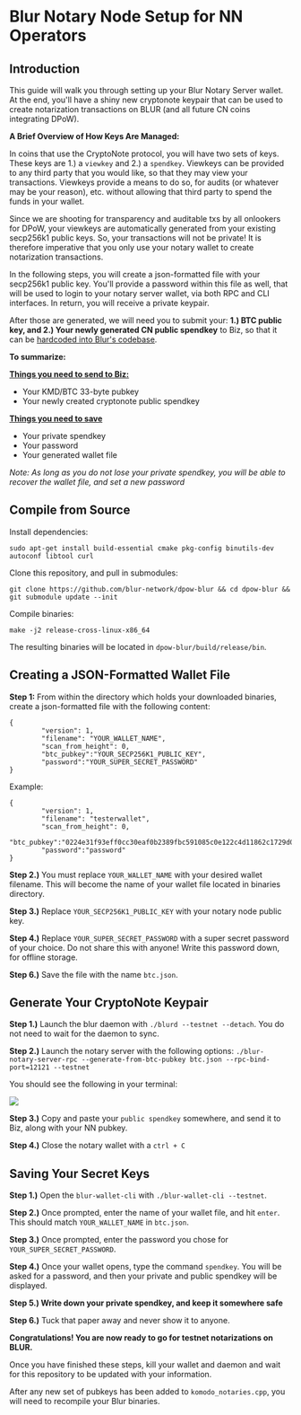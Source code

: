 # Blur Notary Node Setup for NN Operators

## Introduction

This guide will walk you through setting up your Blur Notary Server wallet.  At the end, you'll have a shiny new cryptonote keypair that can be used to create notarization transactions on BLUR (and all future CN coins integrating DPoW).

**A Brief Overview of How Keys Are Managed:** 

In coins that use the CryptoNote protocol, you will have two sets of keys.  These keys are 1.) a `viewkey` and 2.) a `spendkey`.  Viewkeys can be provided to any third party that you would like, so that they may view your transactions.  Viewkeys provide a means to do so, for audits (or whatever may be your reason), etc. without allowing that third party to spend the funds in your wallet.

Since we are shooting for transparency and auditable txs by all onlookers for DPoW, your viewkeys are automatically generated from your existing secp256k1 public keys.  So, your transactions will not be private! It is therefore imperative that you only use your notary wallet to create notarization transactions.

In the following steps, you will create a json-formatted file with your secp256k1 public key.  You'll provide a password within this file as well, that will be used to login to your notary server wallet, via both RPC and CLI interfaces.  In return, you will receive a private keypair.

After those are generated, we will need you to submit your: **1.) BTC public key, and 2.) Your newly generated CN public spendkey** to Biz, so that it can be <a href="https://github.com/blur-network/dpow-blur/blob/bdc1eee031077ac4029a3270150488c90e2b932f/src/cryptonote_core/komodo_notaries.cpp#L64">hardcoded into Blur's codebase</a>.

**To summarize:**

<u>**Things you need to send to Biz:**</u>
- Your KMD/BTC 33-byte pubkey
- Your newly created cryptonote public spendkey

<u>**Things you need to save**</u>
- Your private spendkey
- Your password
- Your generated wallet file

*Note: As long as you do not lose your private spendkey, you will be able to recover the wallet file, and set a new password*

## Compile from Source

Install dependencies:

`sudo apt-get install build-essential cmake pkg-config binutils-dev autoconf libtool curl`

Clone this repository, and pull in submodules:

`git clone https://github.com/blur-network/dpow-blur && cd dpow-blur && git submodule update --init`

Compile binaries:

`make -j2 release-cross-linux-x86_64`

The resulting binaries will be located in `dpow-blur/build/release/bin`.


## Creating a JSON-Formatted Wallet File


**Step 1:** From within the directory which holds your downloaded binaries, create a json-formatted file with the following content: 


```
{
        "version": 1,
        "filename": "YOUR_WALLET_NAME",
        "scan_from_height": 0,
        "btc_pubkey":"YOUR_SECP256K1_PUBLIC_KEY",
        "password":"YOUR_SUPER_SECRET_PASSWORD"
}
```

Example:

```
{
        "version": 1,
        "filename": "testerwallet",
        "scan_from_height": 0,
        "btc_pubkey":"0224e31f93eff0cc30eaf0b2389fbc591085c0e122c4d11862c1729d090106c842",
        "password":"password"
}
```

**Step 2.)** You must replace `YOUR_WALLET_NAME` with your desired wallet filename. This will become the name of your wallet file located in binaries directory. 

**Step 3.)** Replace `YOUR_SECP256K1_PUBLIC_KEY` with your notary node public key.

**Step 4.)** Replace `YOUR_SUPER_SECRET_PASSWORD` with a super secret password of your choice.  Do not share this with anyone!  Write this password down, for offline storage. 

**Step 6.)** Save the file with the name `btc.json`. 


## Generate Your CryptoNote Keypair


**Step 1.)** Launch the blur daemon with `./blurd --testnet --detach`.  You do not need to wait for the daemon to sync. 

**Step 2.)** Launch the notary server with the following options: `./blur-notary-server-rpc --generate-from-btc-pubkey btc.json --rpc-bind-port=12121 --testnet` 


You should see the following in your terminal: 

![](https://i.ibb.co/6Z8vdb7/nn-2.png)

**Step 3.)** Copy and paste your `public spendkey` somewhere, and send it to Biz, along with your NN pubkey. 

**Step 4.)** Close the notary wallet with a `ctrl + C`


## Saving Your Secret Keys

**Step 1.)** Open the `blur-wallet-cli` with `./blur-wallet-cli --testnet`. 

**Step 2.)** Once prompted, enter the name of your wallet file, and hit `enter`.  This should match `YOUR_WALLET_NAME` in `btc.json`. 

**Step 3.)** Once prompted, enter the password you chose for `YOUR_SUPER_SECRET_PASSWORD`.  

**Step 4.)** Once your wallet opens, type the command `spendkey`.  You will be asked for a password, and then your private and public spendkey will be displayed. 

**Step 5.) Write down your private spendkey, and keep it somewhere safe** 

**Step 6.)** Tuck that paper away and never show it to anyone. 


**Congratulations! You are now ready to go for testnet notarizations on BLUR.**

Once you have finished these steps, kill your wallet and daemon and wait for this repository to be updated with your information.

After any new set of pubkeys has been added to `komodo_notaries.cpp`, you will need to recompile your Blur binaries.  
